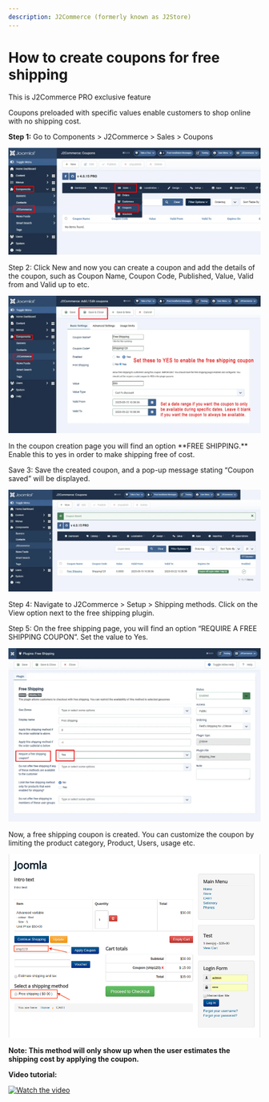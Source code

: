 ```yaml
---
description: J2Commerce (formerly known as J2Store)
---
```


# How to create coupons for free shipping

This is J2Commerce PRO exclusive feature

Coupons preloaded with specific values enable customers to shop online with no shipping cost.

**Step 1:** Go to Components > J2Commerce > Sales > Coupons

![](<../../../assets/coupons1.webp>)

Step 2: Click New and now you can create a coupon and add the details of the coupon, such as Coupon Name, Coupon Code, Published, Value, Valid from and Valid up to etc.

![](<../../../assets/free-shipping-setup.webp>)

In the coupon creation page you will find an option \*\*FREE SHIPPING.\*\* Enable this to yes in order to make shipping free of cost.

Save 3: Save the created coupon, and a pop-up message stating “Coupon saved” will be displayed.

![](<../../../assets/free-shipping-saved.webp>)

Step 4: Navigate to J2Commerce > Setup > Shipping methods. Click on the View option next to the free shipping plugin.

Step 5: On the free shipping page, you will find an option “REQUIRE A FREE SHIPPING COUPON”. Set the value to Yes.

![Enabling the free shipping coupon option in shipping plugin](../../../assets/coupon-made-mandatory.webp)

Now, a free shipping coupon is created. You can customize the coupon by limiting the product category, Product, Users, usage etc.

![Applying the coupon on the frontend](https://raw.githubusercontent.com/j2store/doc-images/master/sales/Coupons-for-free-shipping/coupon-free-ship-frontend.png)

**Note: This method will only show up when the user estimates the shipping cost by applying the coupon.**

**Video tutorial:**

[![Watch the video](https://img.youtube.com/vi/h5gbYqtpmP0/hqdefault.jpg)](https://www.youtube.com/watch?v=h5gbYqtpmP0)
